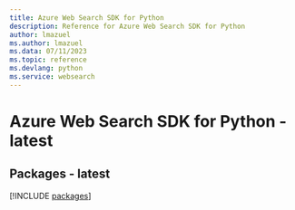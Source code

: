 ```yaml
---
title: Azure Web Search SDK for Python
description: Reference for Azure Web Search SDK for Python
author: lmazuel
ms.author: lmazuel
ms.data: 07/11/2023
ms.topic: reference
ms.devlang: python
ms.service: websearch
---
```

# Azure Web Search SDK for Python - latest
## Packages - latest
[!INCLUDE [packages](web-search-index.md)]